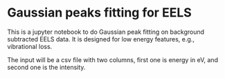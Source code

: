 # Gaussian peaks fitting for EELS
This is a jupyter notebook to do Gaussian peak fitting on background subtracted EELS data. It is designed for low energy features, e.g., vibrational loss.

The input will be a csv file with two columns, first one is energy in eV, and second one is the intensity.
